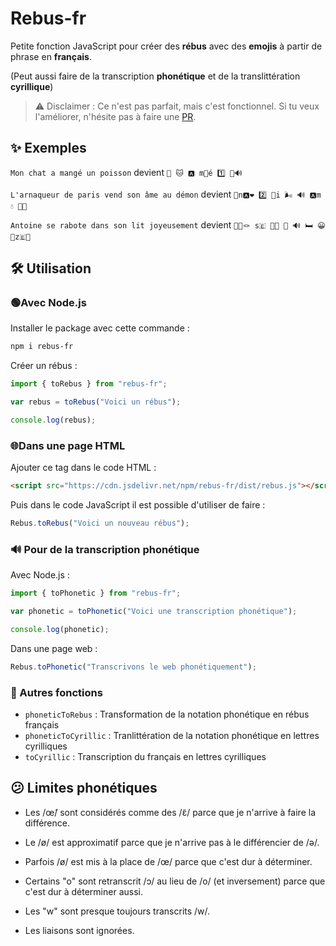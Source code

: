 # Rebus-fr

Petite fonction JavaScript pour créer des **rébus** avec des **emojis** à partir de phrase en **français**.

(Peut aussi faire de la transcription **phonétique** et de la translittération **cyrillique**)

> ⚠️ Disclaimer : Ce n'est pas parfait, mais c'est fonctionnel.
> Si tu veux l'améliorer, n'hésite pas à faire une [PR](https://github.com/ptlc8/rebus/pulls).


## ✨ Exemples

`Mon chat a mangé un poisson` devient `🗻 🐱 🅰️ m👼é 1️⃣ 🫛🔊`

`L'arnaqueur de paris vend son âme au démon` devient `🥓n🅰️❤️ 2️⃣ 🍰i 🌬️ 🔊 🅰️m 💧 🎲🗻`

`Antoine se rabote dans son lit joyeusement` devient `📅🫵🪢 s🇪 🐀👢 🦷 🔊 🛏️ 😀👀z🇪🤥`


## 🛠️ Utilisation

### 🟢Avec Node.js

Installer le package avec cette commande :

```sh
npm i rebus-fr
```

Créer un rébus :

```js
import { toRebus } from "rebus-fr";

var rebus = toRebus("Voici un rébus");

console.log(rebus);
```


### 🌐Dans une page HTML 

Ajouter ce tag dans le code HTML :

```html
<script src="https://cdn.jsdelivr.net/npm/rebus-fr/dist/rebus.js"></script>
```

Puis dans le code JavaScript il est possible d'utiliser de faire :

```js
Rebus.toRebus("Voici un nouveau rébus");
```


### 🔊 Pour de la transcription phonétique

Avec Node.js :

```js
import { toPhonetic } from "rebus-fr";

var phonetic = toPhonetic("Voici une transcription phonétique");

console.log(phonetic);
```

Dans une page web :

```js
Rebus.toPhonetic("Transcrivons le web phonétiquement");
```


### 🧰 Autres fonctions

- `phoneticToRebus` : Transformation de la notation phonétique en rébus français
- `phoneticToCyrillic` : Tranlittération de la notation phonétique en lettres cyrilliques
- `toCyrillic` : Transcription du français en lettres cyrilliques


## 😕 Limites phonétiques

- Les /œ̃/ sont considérés comme des /ɛ̃/ parce que je n'arrive à faire la différence.

- Le /ø/ est approximatif parce que je n'arrive pas à le différencier de /ə/.

- Parfois /ø/ est mis à la place de /œ/ parce que c'est dur à déterminer.

- Certains "o" sont retranscrit /ɔ/ au lieu de /o/ (et inversement) parce que c'est dur à déterminer aussi.

- Les "w" sont presque toujours transcrits /w/.

- Les liaisons sont ignorées.
